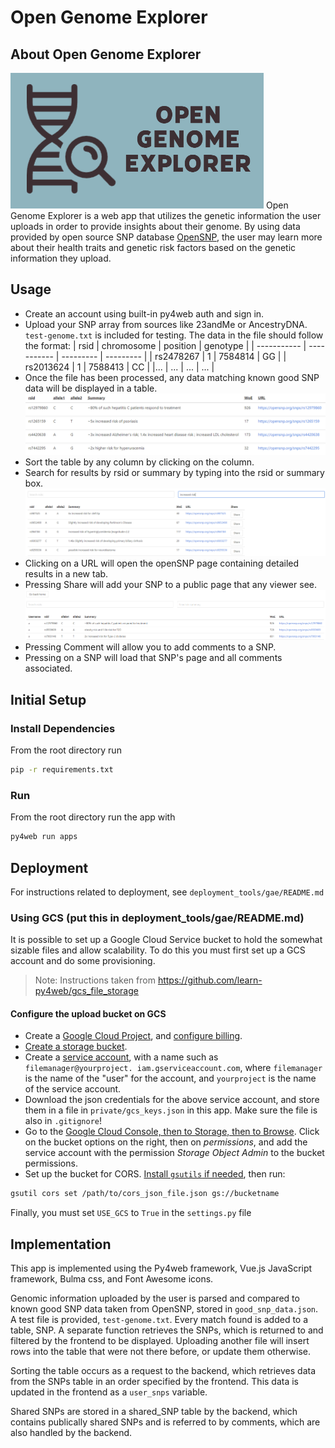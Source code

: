 # Open Genome Explorer

## About Open Genome Explorer

![Logo](images/logo.PNG)
Open Genome Explorer is a web app that utilizes the genetic information the user uploads in order to provide insights about their genome. By using data provided by open source SNP database [OpenSNP](https://opensnp.org/), the user may learn more about their health traits and genetic risk factors based on the genetic information they upload.

## Usage

* Create an account using built-in py4web auth and sign in.
* Upload your SNP array from sources like 23andMe or AncestryDNA. `test-genome.txt` is included for testing. The data in the file should follow the format:
| rsid        | chromosome  | position  | genotype  |
| ----------- | ----------- | --------- | --------- |
| rs2478267   | 1           | 7584814   | GG        |
| rs2013624   | 1           | 7588413   | CC        |
|...          | ...         | ...       | ...       |
* Once the file has been processed, any data matching known good SNP data will be displayed in a table.
![Results Table](images/results.PNG)
* Sort the table by any column by clicking on the column.
* Search for results by rsid or summary by typing into the rsid or summary box.
![Search Results](images/search.PNG)
* Clicking on a URL will open the openSNP page containing detailed results in a new tab.
* Pressing Share will add your SNP to a public page that any viewer see.
![Public SNPs](images/public.PNG)
* Pressing Comment will allow you to add comments to a SNP.
* Pressing on a SNP will load that SNP's page and all comments associated.

## Initial Setup

### Install Dependencies

From the root directory run

```bash
pip -r requirements.txt
```

### Run

From the root directory run the app with

```bash
py4web run apps
```

## Deployment

For instructions related to deployment, see `deployment_tools/gae/README.md`

### Using GCS (put this in deployment_tools/gae/README.md)

It is possible to set up a Google Cloud Service bucket to hold the somewhat sizable files and allow scalability. To do this you must first set up a GCS account and do some provisioning.

> Note: Instructions taken from <https://github.com/learn-py4web/gcs_file_storage>

#### Configure the upload bucket on GCS

* Create a [Google Cloud Project](https://console.cloud.google.com), and
  [configure billing](https://console.cloud.google.com/billing).
* [Create a storage bucket](https://console.cloud.google.com/storage/browser).  
* Create a [service account](https://console.cloud.google.com/iam-admin/serviceaccounts), with a name such as `filemanager@yourproject.
  iam.gserviceaccount.com`, where `filemanager` is the name of the "user" for the account, and `yourproject` is the name of the service account.
* Download the json credentials for the above service account, and store them in a file in `private/gcs_keys.json` in this app.  Make sure the file is also in `.gitignore`!
* Go to the [Google Cloud Console, then to Storage, then to Browse](https://console.cloud.google.com/storage/browser).  Click
  on the bucket options on the right, then on _permissions_, and add the
  service account with the permission _Storage Object Admin_ to the bucket permissions.
* Set up the bucket for CORS.  [Install `gsutils` if needed](<https://cloud.google.com/storage/docs/gsutil_install>), then run:

```bash
gsutil cors set /path/to/cors_json_file.json gs://bucketname
```

Finally, you must set `USE_GCS` to `True` in the `settings.py` file

## Implementation

This app is implemented using the Py4web framework, Vue.js JavaScript framework, Bulma css, and Font Awesome icons.

Genomic information uploaded by the user is parsed and compared to known good SNP data taken from OpenSNP, stored in `good_snp_data.json`. A test file is provided, `test-genome.txt`. Every match found is added to a table, SNP. A separate function retrieves the SNPs, which is returned to and filtered by the frontend to be displayed. Uploading another file will insert rows into the table that were not there before, or update them otherwise.

Sorting the table occurs as a request to the backend, which retrieves data from the SNPs table in an order specified by the frontend. This data is updated in the frontend as a `user_snps` variable.

Shared SNPs are stored in a shared_SNP table by the backend, which contains publically shared SNPs and is referred to by comments, which are also handled by the backend.